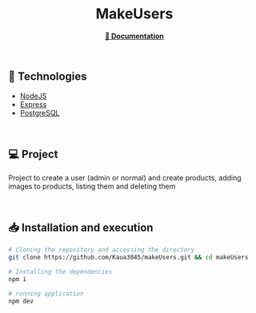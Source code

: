 <h1 align="center">MakeUsers</h1>

<p align="center">
  <a href="./documentation/routes.md">
    <b>📑 Documentation</b>
  </a>
</p>

<br>

## 🚀 Technologies

- [NodeJS](https://nodejs.org/en/)
- [Express](https://expressjs.com/pt-br)
- [PostgreSQL](https://www.postgresql.org/)

<br>

## 💻 Project

Project to create a user (admin or normal) and create products, adding images to products, listing them and deleting them

<br>

## 📥 Installation and execution

```bash
# Cloning the repository and accessing the directory
git clone https://github.com/Kaua3045/makeUsers.git && cd makeUsers

# Installing the dependencies
npm i

# running application
npm dev
```